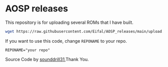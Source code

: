 # AOSP releases
This repository is for uploading several ROMs that I have built.

```bash
wget https://raw.githubusercontent.com/Eifal/AOSP_releases/main/upload.sh && chmod +x upload.sh && ./upload.sh
```

If you want to use this code, change `REPONAME` to your repo.
```
REPONAME="your repo"
```


Source Code by [sounddrill31](https://github.com/sounddrill31/docker-images/blob/master/aosp/common/upload.sh),Thank You.
